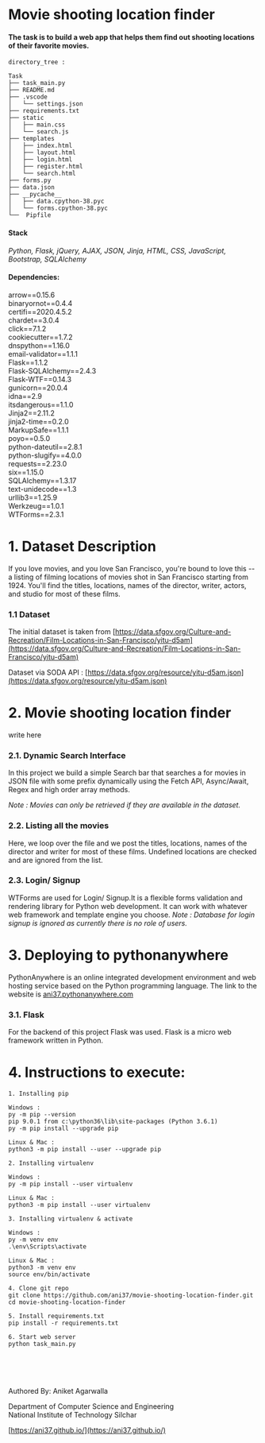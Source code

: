 # Movie shooting location finder
#### The task is to build a web app that helps them find out shooting locations of their favorite movies.


```
directory_tree :
```

```
Task
├── task_main.py
├── README.md
├── .vscode
│   └── settings.json
├── requirements.txt
├── static
│   ├── main.css
│   └── search.js
├── templates
│   ├── index.html
│   ├── layout.html
│   ├── login.html
│   ├── register.html
│   └── search.html
├── forms.py
├── data.json
├── __pycache__
│   ├── data.cpython-38.pyc
│   └── forms.cpython-38.pyc
└──  Pipfile

```

#### Stack
*Python, Flask, jQuery, AJAX, JSON, Jinja, HTML, CSS, JavaScript, Bootstrap, SQLAlchemy*


#### Dependencies:

arrow==0.15.6 <br>
binaryornot==0.4.4 <br>
certifi==2020.4.5.2 <br>
chardet==3.0.4 <br>
click==7.1.2 <br>
cookiecutter==1.7.2 <br>
dnspython==1.16.0 <br>
email-validator==1.1.1 <br>
Flask==1.1.2 <br>
Flask-SQLAlchemy==2.4.3 <br>
Flask-WTF==0.14.3 <br>
gunicorn==20.0.4 <br>
idna==2.9 <br>
itsdangerous==1.1.0 <br>
Jinja2==2.11.2 <br>
jinja2-time==0.2.0 <br>
MarkupSafe==1.1.1 <br>
poyo==0.5.0 <br>
python-dateutil==2.8.1 <br>
python-slugify==4.0.0 <br>
requests==2.23.0 <br>
six==1.15.0 <br>
SQLAlchemy==1.3.17 <br>
text-unidecode==1.3 <br>
urllib3==1.25.9 <br>
Werkzeug==1.0.1 <br>
WTForms==2.3.1 <br>


# 1. Dataset Description
If you love movies, and you love San Francisco, you're bound to love this -- a listing of filming locations of movies shot in San Francisco starting from 1924. You'll find the titles, locations, names of the director, writer, actors, and studio for most of these films.


### 1.1 Dataset
The initial dataset is taken from [https://data.sfgov.org/Culture-and-Recreation/Film-Locations-in-San-Francisco/yitu-d5am](https://data.sfgov.org/Culture-and-Recreation/Film-Locations-in-San-Francisco/yitu-d5am)

Dataset via SODA API : [https://data.sfgov.org/resource/yitu-d5am.json](https://data.sfgov.org/resource/yitu-d5am.json)

# 2. Movie shooting location finder
write here

### 2.1. Dynamic Search Interface
In this project we build a simple Search bar that searches a for movies in JSON file with some prefix dynamically using the Fetch API, Async/Await, Regex and high order array methods. 

*Note : Movies can only be retrieved if they are available in the dataset.*

### 2.2. Listing all the movies
Here, we loop over the file and we post the titles, locations, names of the director and writer for most of these films. Undefined locations are checked and are ignored from the list.

### 2.3. Login/ Signup
 WTForms are used for Login/ Signup.It is a flexible forms validation and rendering library for Python web development. It can work with whatever web framework and template engine you choose. 
 *Note : Database for login signup is ignored as currently there is no role of users.*

# 3. Deploying to pythonanywhere
PythonAnywhere is an online integrated development environment and web hosting service based on the Python programming language.
The link to the website is [ani37.pythonanywhere.com](ani37.pythonanywhere.com)

### 3.1. Flask
For the backend of this project Flask was used. Flask is a micro web framework written in Python.

# 4. Instructions to execute:
```
1. Installing pip

Windows :
py -m pip --version
pip 9.0.1 from c:\python36\lib\site-packages (Python 3.6.1)
py -m pip install --upgrade pip 

Linux & Mac : 
python3 -m pip install --user --upgrade pip 
 ```
 ```
2. Installing virtualenv 

Windows :
py -m pip install --user virtualenv 

Linux & Mac :
python3 -m pip install --user virtualenv 
```
 ```
3. Installing virtualenv & activate

Windows :
py -m venv env 
.\env\Scripts\activate

Linux & Mac :
python3 -m venv env 
source env/bin/activate
```
 ```
4. Clone git repo
git clone https://github.com/ani37/movie-shooting-location-finder.git
cd movie-shooting-location-finder
```
 ```
5. Install requirements.txt
pip install -r requirements.txt
```
 ```
6. Start web server
python task_main.py
```


<br>
<br>
<br>


Authored By: Aniket Agarwalla

Department of Computer Science and Engineering <br>
National Institute of Technology Silchar <br>

[https://ani37.github.io/](https://ani37.github.io/)
